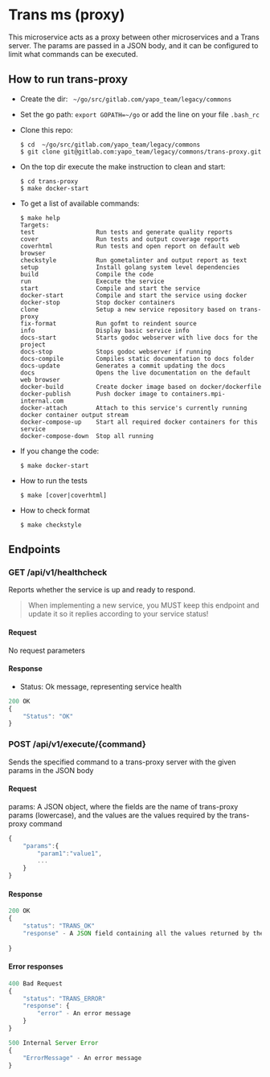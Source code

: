 # Trans ms (proxy)


This microservice acts as a proxy between other microservices and a Trans server. The params are passed in a JSON body, and it can be configured to limit what commands can be executed.


## How to run trans-proxy

* Create the dir: ` ~/go/src/gitlab.com/yapo_team/legacy/commons`

* Set the go path: `export GOPATH=~/go` or add the line on your file `.bash_rc`

* Clone this repo:

  ```
  $ cd  ~/go/src/gitlab.com/yapo_team/legacy/commons
  $ git clone git@gitlab.com:yapo_team/legacy/commons/trans-proxy.git
  ```

* On the top dir execute the make instruction to clean and start:

  ```
  $ cd trans-proxy
  $ make docker-start
  ```

* To get a list of available commands:

  ```
  $ make help
  Targets:
  test                 Run tests and generate quality reports
  cover                Run tests and output coverage reports
  coverhtml            Run tests and open report on default web browser
  checkstyle           Run gometalinter and output report as text
  setup                Install golang system level dependencies
  build                Compile the code
  run                  Execute the service
  start                Compile and start the service
  docker-start         Compile and start the service using docker
  docker-stop          Stop docker containers
  clone                Setup a new service repository based on trans-proxy
  fix-format           Run gofmt to reindent source
  info                 Display basic service info
  docs-start           Starts godoc webserver with live docs for the project
  docs-stop            Stops godoc webserver if running
  docs-compile         Compiles static documentation to docs folder
  docs-update          Generates a commit updating the docs
  docs                 Opens the live documentation on the default web browser
  docker-build         Create docker image based on docker/dockerfile
  docker-publish       Push docker image to containers.mpi-internal.com
  docker-attach        Attach to this service's currently running docker container output stream
  docker-compose-up    Start all required docker containers for this service
  docker-compose-down  Stop all running 
  ```

* If you change the code:

  ```
  $ make docker-start
  ```

* How to run the tests

  ```
  $ make [cover|coverhtml]
  ```

* How to check format

  ```
  $ make checkstyle
  ```

## Endpoints
### GET  /api/v1/healthcheck
Reports whether the service is up and ready to respond.

> When implementing a new service, you MUST keep this endpoint
and update it so it replies according to your service status!

#### Request
No request parameters

#### Response
* Status: Ok message, representing service health

```javascript
200 OK
{
	"Status": "OK"
}
```

### POST  /api/v1/execute/{command}
Sends the specified command to a trans-proxy server with the given params in the JSON body

#### Request
params: A JSON object, where the fields are the name of trans-proxy params (lowercase), and the values are the values required
by the trans-proxy command
```javascript
{
	"params":{
		"param1":"value1",
		...
	}
}
```

#### Response

```javascript
200 OK
{
	"status": "TRANS_OK"
	"response" - A JSON field containing all the values returned by the trans command
	
}
```

#### Error responses
```javascript
400 Bad Request
{
	"status": "TRANS_ERROR"
	"response": {
		"error" - An error message
	}
}
```

```javascript
500 Internal Server Error
{
	"ErrorMessage" - An error message
}
```


